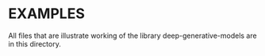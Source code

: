 # EXAMPLES
All files that are illustrate working of the library deep-generative-models are in this directory. 
